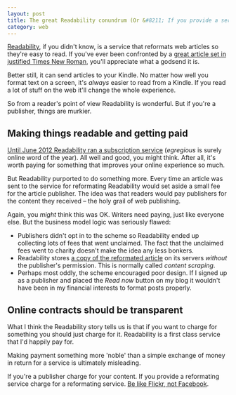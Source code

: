 ```yaml
---
layout: post
title: The great Readability conundrum (Or &#8211; If you provide a service, charge for it)
category: web
---
```


[Readability](http://www.readability.com/), if you didn't know, is a service that reformats web articles so they're easy to read. If you've ever been confronted by a [great article set in justified Times New Roman](http://www.lacan.com/zizek-empire.htm), you'll appreciate what a godsend it is.

Better still, it can send articles to your Kindle. No matter how well you format text on a screen, it's _always_ easier to read from a Kindle. If you read a lot of stuff on the web it'll change the whole experience.

So from a reader's point of view Readability is wonderful. But if you're a publisher, things are murkier.

## Making things readable and getting paid


[Until June 2012 Readability ran a subscription service](http://blog.readability.com/2012/06/announcement/) (_egregious_ is surely online word of the year). All well and good, you might think. After all, it's worth paying for something that improves your online experience so much.

But Readability purported to do something more. Every time an article was sent to the service for reformating Readability would set aside a small fee for the article publisher. The idea was that readers would pay publishers for the content they received – the holy grail of web publishing.

Again, you _might_ think this was OK. Writers need paying, just like everyone else. But the business model logic was seriously flawed:

- Publishers didn't opt in to the scheme so Readability ended up collecting lots of fees that went unclaimed. The fact that the unclaimed fees went to charity doesn't make the idea any less bonkers.
- Readability stores [a copy of the reformated article](http://www.readability.com/articles/s9by1wum) on its servers _without_ the publisher's permission. This is normally called _content scraping_.
- Perhaps most oddly, the scheme encouraged poor design. If I signed up as a publisher and placed the _Read now_ button on my blog it wouldn't have been in my financial interests to format posts properly.

## Online contracts should be transparent

What I think the Readability story tells us is that if you want to charge for something you should just charge for it. Readability is a first class service that I'd happily pay for.

Making payment something more 'noble' than a simple exchange of money in return for a service is ultimately misleading.

If you're a publisher charge for your content. If you provide a reformating service charge for a reformating service. [Be like Flickr, not Facebook](http://leonpaternoster.com/2012/07/coughing-up-online/).
